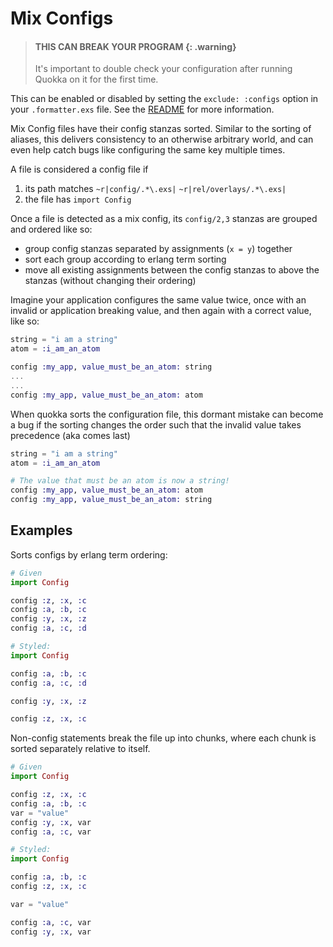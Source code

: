 # Mix Configs

> #### THIS CAN BREAK YOUR PROGRAM {: .warning}
>
> It's important to double check your configuration after running Quokka on it for the first time.

This can be enabled or disabled by setting the `exclude: :configs` option in your `.formatter.exs` file. See the [README](../README.md#configuration) for more information.

Mix Config files have their config stanzas sorted. Similar to the sorting of aliases, this delivers consistency to an otherwise arbitrary world, and can even help catch bugs like configuring the same key multiple times.

A file is considered a config file if

1. its path matches `~r|config/.*\.exs|` `~r|rel/overlays/.*\.exs|`
2. the file has `import Config`

Once a file is detected as a mix config, its `config/2,3` stanzas are grouped and ordered like so:

- group config stanzas separated by assignments (`x = y`) together
- sort each group according to erlang term sorting
- move all existing assignments between the config stanzas to above the stanzas (without changing their ordering)

Imagine your application configures the same value twice, once with an invalid or application breaking value, and then again with a correct value, like so:

```elixir
string = "i am a string"
atom = :i_am_an_atom

config :my_app, value_must_be_an_atom: string
...
...
config :my_app, value_must_be_an_atom: atom
```

When quokka sorts the configuration file, this dormant mistake can become a bug if the sorting changes the order such that the invalid value takes precedence (aka comes last)

```elixir
string = "i am a string"
atom = :i_am_an_atom

# The value that must be an atom is now a string!
config :my_app, value_must_be_an_atom: atom
config :my_app, value_must_be_an_atom: string
```

## Examples

Sorts configs by erlang term ordering:

```elixir
# Given
import Config

config :z, :x, :c
config :a, :b, :c
config :y, :x, :z
config :a, :c, :d

# Styled:
import Config

config :a, :b, :c
config :a, :c, :d

config :y, :x, :z

config :z, :x, :c
```

Non-config statements break the file up into chunks, where each chunk is sorted separately relative to itself.

```elixir
# Given
import Config

config :z, :x, :c
config :a, :b, :c
var = "value"
config :y, :x, var
config :a, :c, var

# Styled:
import Config

config :a, :b, :c
config :z, :x, :c

var = "value"

config :a, :c, var
config :y, :x, var
```
